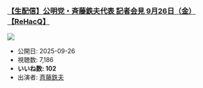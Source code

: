 ### [【生配信】公明党・斉藤鉄夫代表 記者会見 9月26日（金）【ReHacQ】](https://www.youtube.com/watch?v=cQVQfRUpG6U)
[![](https://img.youtube.com/vi/cQVQfRUpG6U/sddefault.jpg)](https://www.youtube.com/watch?v=cQVQfRUpG6U)
-   公開日: 2025-09-26
-   視聴数: 7,186
-   **いいね数: 102**
-   出演者: [斉藤鉄夫](/rehacq_fan/people/斉藤鉄夫 "wikilink")
